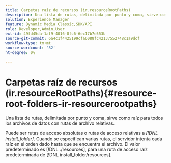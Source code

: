 ```yaml
---
title: Carpetas raíz de recursos (ir.resourceRootPaths)
description: Una lista de rutas, delimitada por punto y coma, sirve como raíz para todos los archivos de datos con rutas de archivo relativas.
solution: Experience Manager
feature: Dynamic Media Classic,SDK/API
role: Developer,Admin,User
exl-id: 49fd45da-1af9-4016-8fc6-6ec17b7e553b
source-git-commit: 6a4c1f4425199cfa6088fc42137552748c1a9dcf
workflow-type: tm+mt
source-wordcount: '82'
ht-degree: 0%

---
```


# Carpetas raíz de recursos (ir.resourceRootPaths){#resource-root-folders-ir-resourcerootpaths}

Una lista de rutas, delimitada por punto y coma, sirve como raíz para todos los archivos de datos con rutas de archivo relativas.

Puede ser rutas de acceso absolutas o rutas de acceso relativas a *[!DNL install_folder]*. Cuando se especifican varias rutas, el servidor intenta cada raíz en el orden dado hasta que se encuentra el archivo. El valor predeterminado es [!DNL ./resources], para una ruta de acceso raíz predeterminada de [!DNL install_folder/resources].
